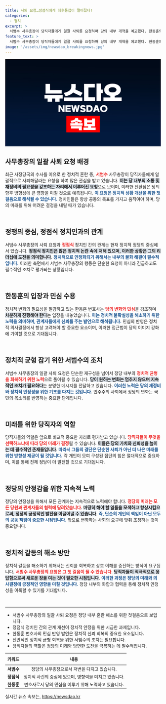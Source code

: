 ```yaml
---
title: 사퇴 요청…정점식에게 최후통첩이 떨어졌다!
categories:
  - 정치
excerpt: >
  서범수 사무총장이 당직자들에게 일괄 사퇴를 요청하며 당의 내부 개혁을 예고했다. 한동훈의 변화 의지와 정점식에 대한 최후통첩의 배경은 무엇일까? 과연 당의 미래는 어떻게 변화할까? 클릭해서 확인해보세요!
feature_text: >
  서범수 사무총장이 당직자들에게 일괄 사퇴를 요청하며 당의 내부 개혁을 예고했다. 한동훈의 변화 의지와 정점식에 대한 최후통첩의 배경은 무엇일까? 과연 당의 미래는 어떻게 변화할까? 클릭해서 확인해보세요!
image: '/assets/img/newsdao_breakingnews.jpg'
---
```


<p><img src="/assets/img/newsdao_breakingnews.jpg" alt="flaretime 속보" /></p>

<h2 data-ke-size="size26">사무총장의 일괄 사퇴 요청 배경</h2>

<p data-ke-size="size16">최근 사정당국의 수사를 이유로 한 정치적 혼란 중, <b><span style="color: #ee2323;">서범수</span></b> 사무총장이 당직자들에게 일괄적으로 사퇴해달라는 요청을 하여 많은 관심을 받고 있습니다. <b><span style="background-color: #21538527;">이는 당 내부의 소통 및 재정비의 필요성을 강조하는 자리에서 이루어진 요청</span></b>으로 보이며, 이러한 전환점은 당의 향후 방향성에 큰 영향을 미칠 것으로 예측됩니다. <b><span style="color: #1a5490;">이 요청은 정치적 상황 개선을 위한 첫걸음으로 해석될 수 있습니다.</span></b> 정치인들은 항상 공동의 목표를 가지고 움직여야 하며, 당의 미래를 위해 어려운 결정을 내릴 때가 있습니다.</p>

<p data-ke-size="size16">&nbsp;</p>

<h2 data-ke-size="size26">정쟁의 중심, 정점식 정치인과의 관계</h2>

<p data-ke-size="size16">서범수 사무총장의 사퇴 요청과 <b><span style="color: #ee2323;">정점식</span></b> 정치인 간의 관계는 현재 정치적 정쟁의 중심에 서 있습니다. <b><span style="background-color: #21538527;">정점식 정치인은 많은 정치적 논란 속에 처해 있으며, 이러한 상황은 그의 리더십에 도전을 의미합니다</span></b>. <b><span style="color: #1a5490;">정치적으로 안정화되기 위해서는 내부의 불화 해결이 필수적입니다.</span></b> 이러한 측면에서 서범수 사무총장의 행동은 단순한 요청이 아니라 긴급하고도 필수적인 조치로 평가되는 상황입니다.</p>

<p data-ke-size="size16">&nbsp;</p>

<h2 data-ke-size="size26">한동훈의 입장과 민심 수용</h2>

<p data-ke-size="size16">정치적 변화의 필요성을 절감하고 있는 한동훈 변호사는 <b><span style="color: #ee2323;">당의 변화와 민심</span></b>을 강조하며 <b><span style="background-color: #21538527;">차분하게 진행해야 한다</span></b>는 입장을 내놓았습니다. <b><span style="color: #1a5490;">이는 정치적 불확실성을 해소하기 위한 노력을 의미하며, 관계자들에게 신뢰를 주는 발언으로 해석됩니다.</span></b> 민심의 반영은 정치적 의사결정에서 항상 고려해야 할 중요한 요소이며, 이러한 접근법이 당의 이미지 강화에 기여할 것으로 기대됩니다.</p>

<p data-ke-size="size16">&nbsp;</p>

<h2 data-ke-size="size26">정치적 균형 잡기 위한 서범수의 조치</h2>

<p data-ke-size="size16">서범수 사무총장의 일괄 사퇴 요청은 단순한 재구성을 넘어서 정당 내부의 <b><span style="color: #ee2323;">정치적 균형을 회복하기 위한 노력</span></b>으로 풀이될 수 있습니다. <b><span style="background-color: #21538527;">당이 원하는 변화는 멈추지 않으며 지속적인 조치가 필요하다</span></b>는 분명한 메시지를 전달하고 있습니다. <b><span style="color: #1a5490;">이러한 노력은 당의 재정비와 정치적 안정성을 위한 기초를 다지는 것입니다.</span></b> 민주주의 사회에서 정당의 변화는 국민의 목소리를 반영하는 중요한 단계입니다.</p>

<p data-ke-size="size16">&nbsp;</p>

<h2 data-ke-size="size26">미래를 위한 당직자의 역할</h2>

<p data-ke-size="size16">당직자들의 역할은 앞으로 비교적 중요한 자리로 평가받고 있습니다. <b><span style="color: #ee2323;">당직자들이 무엇을 선택하느냐에 따라 당의 미래가 결정</span></b>될 수 있습니다. <b><span style="background-color: #21538527;">이들은 당의 가치와 신뢰성을 높이는 데 필수적인 존재들입니다</span></b>. <b><span style="color: #1a5490;">따라서 그들의 결단은 단순한 사퇴가 아닌 더 나은 미래를 위한 방향성 제공이 될 것입니다.</span></b> 각 개인이 모여 구성된 집단의 힘은 절대적으로 중요하며, 이를 통해 전체 정당이 더 발전할 것으로 기대됩니다.</p>

<p data-ke-size="size16">&nbsp;</p>

<h2 data-ke-size="size26">정당의 안정감을 위한 지속적 노력</h2>

<p data-ke-size="size16">정당의 안정성을 위해서 모든 관계자는 지속적으로 노력해야 합니다. <b><span style="color: #ee2323;">정당의 미래는 모든 당원과 관계자들의 협력에 달려있습니다</span></b>. <b><span style="background-color: #21538527;">마땅히 해야 할 일들을 모색하고 향상시킴으로써, 정당의 긍정적인 발전을 이끌어낼 수 있습니다</span></b>. <b><span style="color: #1a5490;">즉, 단순히 개인의 책임이 아닌 모두의 공동 책임이 중요한 시점입니다.</span></b> 앞으로 변화하는 사회의 요구에 맞춰 조정하는 것이 중요합니다.</p>

<p data-ke-size="size16">&nbsp;</p>

<h2 data-ke-size="size26">정치적 갈등의 해소 방안</h2>

<p data-ke-size="size16">정치적 갈등을 해소하기 위해서는 신뢰를 회복하고 상호 이해를 증진하는 방식이 요구됩니다. <b><span style="color: #ee2323;">서범수 사무총장의 요청은 그 첫 걸음이 될 수 있습니다</span></b>. <b><span style="background-color: #21538527;">당직자들이 적극적으로 응답함으로써 새로운 장을 여는 것이 필요한 시점입니다</span></b>. <b><span style="color: #1a5490;">이러한 과정은 정당의 미래와 의사결정에 긍정적인 영향을 미칠 것입니다.</span></b> 정당 내부의 화합과 협력을 통해 정치적 안정성을 이룩할 수 있기를 기대합니다.</p>

<p data-ke-size="size16">&nbsp;</p>

<hr />

<ul>
    <li>서범수 사무총장의 일괄 사퇴 요청은 정당 내부 혼란 해소를 위한 첫걸음으로 보입니다.</li>
    <li>정점식 정치인 간의 관계 개선이 정치적 안정을 위한 시급한 과제입니다.</li>
    <li>한동훈 변호사의 민심 반영 발언은 정치적 신뢰 회복의 중요한 요소입니다.</li>
    <li>전반적인 정치적 균형 회복을 위한 서범수의 조치는 필요합니다.</li>
    <li>당직자들의 역할은 정당의 미래와 당면한 도전을 극복하는 데 필수적입니다.</li>
</ul>

<table style="width: 100%; border-collapse: collapse;">
    <thead>
        <tr>
            <th style="text-align: center; height: 30px;"><b>키워드</b></th>
            <th style="text-align: center; height: 30px;"><b>내용</b></th>
        </tr>
    </thead>
    <tbody>
        <tr>
            <td style="text-align: center; height: 17px;"><b>서범수</b></td>
            <td style="text-align: center; height: 17px;">정당의 사무총장으로서 저변을 다지고 있습니다.</td>
        </tr>
        <tr>
            <td style="text-align: center; height: 17px;"><b>정점식</b></td>
            <td style="text-align: center; height: 17px;">정치적 사건의 중심에 있으며, 영향력을 미치고 있습니다.</td>
        </tr>
        <tr>
            <td style="text-align: center; height: 17px;"><b>한동훈</b></td>
            <td style="text-align: center; height: 17px;">변호사로서 당의 민심을 이루기 위해 노력하고 있습니다.</td>
        </tr>
    </tbody>
</table>
실시간 뉴스 속보는, <a href="https://newsdao.kr" rel="dofollow">https://newsdao.kr</a>


